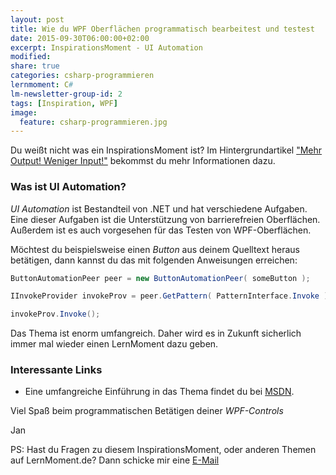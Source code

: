 ```yaml
---
layout: post
title: Wie du WPF Oberflächen programmatisch bearbeitest und testest
date: 2015-09-30T06:00:00+02:00
excerpt: InspirationsMoment - UI Automation
modified:
share: true
categories: csharp-programmieren
lernmoment: C#
lm-newsletter-group-id: 2
tags: [Inspiration, WPF]
image:
  feature: csharp-programmieren.jpg
---
```



Du weißt nicht was ein InspirationsMoment ist? Im Hintergrundartikel ["Mehr Output! Weniger Input!"](/hintergrund/mehr-output-weniger-input/) bekommst du mehr Informationen dazu.

### Was ist UI Automation?

*UI Automation* ist Bestandteil von .NET und hat verschiedene Aufgaben. Eine dieser Aufgaben ist die Unterstützung von barrierefreien Oberflächen. Außerdem ist es auch vorgesehen für das Testen von WPF-Oberflächen.

Möchtest du beispielsweise einen *Button* aus deinem Quelltext heraus betätigen, dann kannst du das mit folgenden Anweisungen erreichen:

```cs
ButtonAutomationPeer peer = new ButtonAutomationPeer( someButton );

IInvokeProvider invokeProv = peer.GetPattern( PatternInterface.Invoke ) as IInvokeProvider;

invokeProv.Invoke();
```

Das Thema ist enorm umfangreich. Daher wird es in Zukunft sicherlich immer mal wieder einen LernMoment dazu geben.

### Interessante Links 

-	Eine umfangreiche Einführung in das Thema findet du bei [MSDN](https://msdn.microsoft.com/de-de/library/ms747327(v=vs.110).aspx).

Viel Spaß beim programmatischen Betätigen deiner *WPF-Controls*

Jan


PS: Hast du Fragen zu diesem InspirationsMoment, oder anderen Themen auf LernMoment.de? Dann schicke mir eine [E-Mail](mailto:jan@lernmoment.de)
